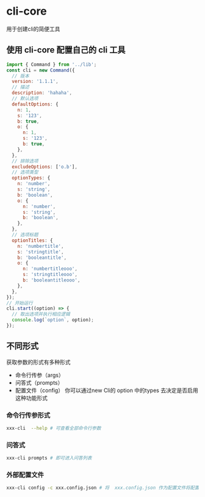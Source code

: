 # cli-core

用于创建cli的简便工具

## 使用 cli-core 配置自己的 cli 工具

```javascript
import { Command } from '../lib';
const cli = new Command({
  // 版本
  version: '1.1.1',
  // 描述
  description: 'hahaha',
  // 默认选项
  defaultOptions: {
    n: 1,
    s: '123',
    b: true,
    o: {
      n: 1,
      s: '123',
      b: true,
    },
  },
  // 排除选项
  excludeOptions: ['o.b'],
  // 选项类型
  optionTypes: {
    n: 'number',
    s: 'string',
    b: 'boolean',
    o: {
      n: 'number',
      s: 'string',
      b: 'boolean',
    },
  },
  // 选项标题
  optionTitles: {
    n: 'numbertitle',
    s: 'stringtitle',
    b: 'booleantitle',
    o: {
      n: 'numbertitleooo',
      s: 'stringtitleooo',
      b: 'booleantitleooo',
    },
  },
});
// 开始运行
cli.start((option) => {
  // 取出选项并执行相应逻辑
  console.log(`option`, option);
});
```

## 不同形式

获取参数的形式有多种形式

- 命令行传参（args）
- 问答式（prompts）
- 配置文件（config）
  你可以通过new Cli的 option 中的types 去决定是否启用这种功能形式

### 命令行传参形式
```bash
xxx-cli  --help # 可查看全部命令行参数
```
### 问答式
```bash
xxx-cli prompts # 即可进入问答列表
```
### 外部配置文件
```bash
xxx-cli config -c xxx.config.json # 将  xxx.config.json 作为配置文件将配置导入
```
